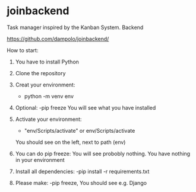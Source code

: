 # joinbackend
Task manager inspired by the Kanban System. Backend

https://github.com/dampolo/joinbackend/


How to start:

1. You have to install Python

2. Clone the repository

3. Creat your environment:
    - python -m venv env

4. Optional: 
    -pip freeze
    You will see what you have installed

5. Activate your environment:
    - "env/Scripts/activate" or env/Scripts/activate
    
    You should see on the left, next to path (env)

6. You can do pip freeze:
    You will see probobly nothing. You have nothing in your environment

7. Install all dependencies:
    -pip install -r requirements.txt

8. Please make:
    -pip freeze, 
    You should see e.g. Django